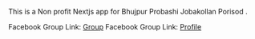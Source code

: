 This is a Non profit Nextjs app for Bhujpur Probashi Jobakollan Porisod .

Facebook Group Link: [Group](https://www.facebook.com/groups/bpkt2018)
Facebook Group Link: [Profile](https://www.facebook.com/bpjkp)